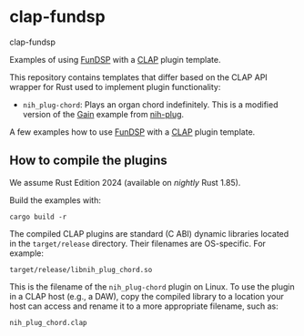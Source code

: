 # clap-fundsp

clap-fundsp

Examples of using [FunDSP] with a [CLAP] plugin template.

This repository contains templates that differ based on the CLAP API wrapper for
Rust used to implement plugin functionality:

* `nih_plug-chord`: Plays an organ chord indefinitely. This is a modified
  version of the [Gain] example from [nih-plug].

A few examples how to use [FunDSP] with a [CLAP] plugin template.


[CLAP]: https://cleveraudio.org/

[FunDSP]: https://github.com/SamiPerttu/fundsp

[Gain]: https://github.com/robbert-vdh/nih-plug/blob/master/plugins/examples/gain/src/lib.rs

[nih-plug]: https://github.com/robbert-vdh/nih-plug

## How to compile the plugins

We assume Rust Edition 2024 (available on *nightly* Rust 1.85).

Build the examples with:

```
cargo build -r
```

The compiled CLAP plugins are standard (C ABI) dynamic libraries located in the
`target/release` directory. Their filenames are OS-specific. For example:

```
target/release/libnih_plug_chord.so
```

This is the filename of the `nih_plug-chord` plugin on Linux. To use the plugin
in a CLAP host (e.g., a DAW), copy the compiled library to a location your host
can access and rename it to a more appropriate filename, such as:

```
nih_plug_chord.clap 
```
